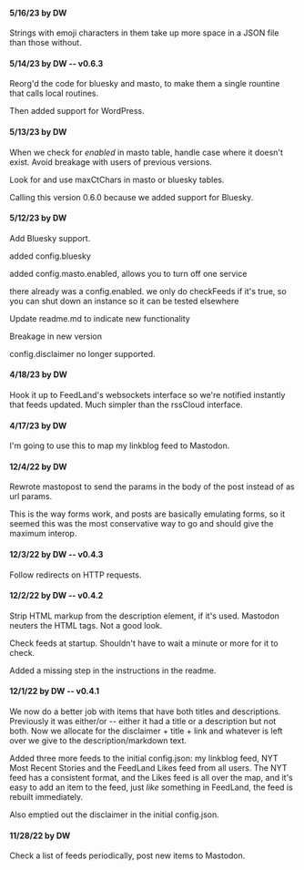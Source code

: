 #### 5/16/23 by DW

Strings with emoji characters in them take up more space in a JSON file than those without. 

#### 5/14/23 by DW -- v0.6.3

Reorg'd the code for bluesky and masto, to make them a single rountine that calls local routines.

Then added support for WordPress.

#### 5/13/23 by DW

When we check for <i>enabled</i> in masto table, handle case where it doesn't exist. Avoid breakage with users of previous versions.

Look for and use maxCtChars in masto or bluesky tables.

Calling this version 0.6.0 because we added support for Bluesky.

#### 5/12/23 by DW

Add Bluesky support.

added config.bluesky

added config.masto.enabled, allows you to turn off one service

there already was a config.enabled. we only do checkFeeds if it's true, so you can shut down an instance so it can be tested elsewhere

Update readme.md to indicate new functionality

Breakage in new version

config.disclaimer no longer supported.

#### 4/18/23 by DW

Hook it up to FeedLand's websockets interface so we're notified instantly that feeds updated. Much simpler than the rssCloud interface. 

#### 4/17/23 by DW

I'm going to use this to map my linkblog feed to Mastodon. 

#### 12/4/22 by DW

Rewrote mastopost to send the params in the body of the post instead of as url params. 

This is the way forms work, and posts are basically emulating forms, so it seemed this was the most conservative way to go and should give the maximum interop.

#### 12/3/22 by DW -- v0.4.3

Follow redirects on HTTP requests. 

#### 12/2/22 by DW -- v0.4.2

Strip HTML markup from the description element, if it's used. Mastodon neuters the HTML tags. Not a good look.

Check feeds at startup. Shouldn't have to wait a minute or more for it to check. 

Added a missing step in the instructions in the readme.

#### 12/1/22 by DW -- v0.4.1

We now do a better job with items that have both titles and descriptions. Previously it was either/or -- either it had a title or a description but not both. Now we allocate for the disclaimer + title + link and whatever is left over we give to the description/markdown text.

Added three more feeds to the initial config.json: my linkblog feed, NYT Most Recent Stories and the FeedLand Likes feed from all users. The NYT feed has a consistent format, and the Likes feed is all over the map, and it's easy to add an item to the feed, just <i>like</i> something in FeedLand, the feed is rebuilt immediately. 

Also emptied out the disclaimer in the initial config.json.

#### 11/28/22 by DW 

Check a list of feeds periodically, post new items to Mastodon.

